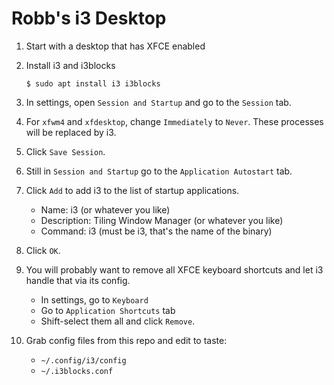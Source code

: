# Robb's i3 Desktop

1. Start with a desktop that has XFCE enabled
2. Install i3 and i3blocks
    ```
    $ sudo apt install i3 i3blocks
    ```
3. In settings, open `Session and Startup` and go to the `Session` tab.


4. For `xfwm4` and `xfdesktop`, change `Immediately` to `Never`. These processes will be replaced by i3.


5. Click `Save Session`. 

6. Still in `Session and Startup` go to the `Application Autostart` tab. 

7. Click `Add` to add i3 to the list of startup applications. 
    - Name: i3 (or whatever you like)
    - Description: Tiling Window Manager (or whatever you like)
    - Command: i3 (must be i3, that's the name of the binary)

8. Click `OK`. 

9. You will probably want to remove all XFCE keyboard shortcuts and let i3 handle that via its config. 
    - In settings, go to `Keyboard`
    - Go to `Application Shortcuts` tab
    - Shift-select them all and click `Remove`.

10. Grab config files from this repo and edit to taste:
    - `~/.config/i3/config`
    - `~/.i3blocks.conf`

